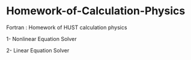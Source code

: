 # Homework-of-Calculation-Physics
Fortran : Homework of HUST calculation physics

1- Nonlinear Equation Solver

2- Linear Equation Solver
